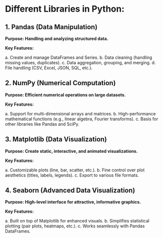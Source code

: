 # Different Libraries in Python:
## 1. Pandas (Data Manipulation)
**Purpose: Handling and analyzing structured data.**

**Key Features:**

a. Create and manage DataFrames and Series.
b. Data cleaning (handling missing values, duplicates).
c. Data aggregation, grouping, and merging.
d. File handling (CSV, Excel, JSON, SQL, etc.).

## 2. NumPy (Numerical Computation)
**Purpose: Efficient numerical operations on large datasets.**

**Key Features:**

a. Support for multi-dimensional arrays and matrices.
b. High-performance mathematical functions (e.g., linear algebra, Fourier transforms).
c. Basis for other libraries like Pandas and SciPy.

## 3. Matplotlib (Data Visualization)
**Purpose: Create static, interactive, and animated visualizations.**

**Key Features:**

a. Customizable plots (line, bar, scatter, etc.).
b. Fine control over plot aesthetics (titles, labels, legends).
c. Export to various file formats.

## 4. Seaborn (Advanced Data Visualization)
**Purpose: High-level interface for attractive, informative graphics.**

**Key Features:**

a. Built on top of Matplotlib for enhanced visuals.
b. Simplifies statistical plotting (pair plots, heatmaps, etc.).
c. Works seamlessly with Pandas DataFrames.

